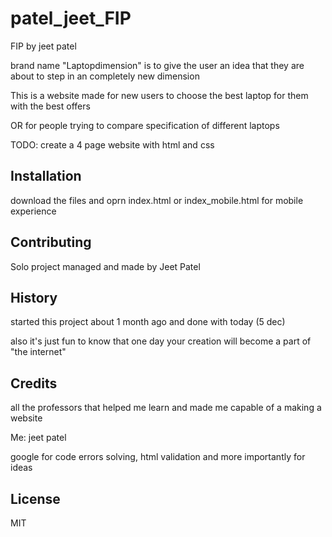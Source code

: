 # patel_jeet_FIP
FIP by jeet patel

brand name "Laptopdimension" is to give the user an idea that they are about to step in an completely new dimension

This is a website made for new users to choose the best laptop for them with the best offers

OR for people trying to compare specification of different laptops

TODO: create a 4 page website with html and css

## Installation

download the files and oprn index.html or index_mobile.html for mobile experience 

## Contributing

Solo project managed and made by  Jeet Patel

## History

started this project about 1 month ago and done with today (5 dec) 

also it's just fun to know that one day your creation will become a part of "the internet" 

## Credits

all the professors that helped me learn and made me capable of a making a website 

Me: jeet patel

google for code errors solving, html validation and more importantly for ideas 

## License

MIT 
